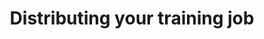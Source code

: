 ---
title: "Distributing your training job"
chapter: true
weight: 3
description: We will start by setting up your AWS account to develop robot applications with AWS RoboMaker. 
---